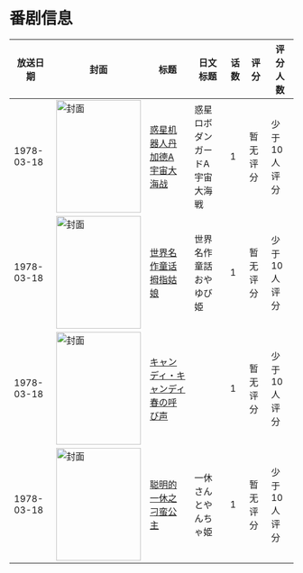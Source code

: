 # 番剧信息

|放送日期|封面|标题|日文标题|话数|评分|评分人数|
|---|---|---|---|---|---|---|
|1978-03-18|<img src="//lain.bgm.tv/pic/cover/c/bf/7d/127775_Qqw7C.jpg" alt="封面" style="width:150px;height:200px;object-fit:cover;">|[惑星机器人丹加德A 宇宙大海战](https://bangumi.tv/subject/127775)|惑星ロボ ダンガードA 宇宙大海戦|1|暂无评分|少于10人评分|
|1978-03-18|<img src="//lain.bgm.tv/pic/cover/c/90/6a/189650_625xL.jpg" alt="封面" style="width:150px;height:200px;object-fit:cover;">|[世界名作童话 拇指姑娘](https://bangumi.tv/subject/189650)|世界名作童話 おやゆび姫|1|暂无评分|少于10人评分|
|1978-03-18|<img src="//lain.bgm.tv/pic/cover/c/3c/0d/265344_986lF.jpg" alt="封面" style="width:150px;height:200px;object-fit:cover;">|[キャンディ・キャンディ 春の呼び声](https://bangumi.tv/subject/265344)||1|暂无评分|少于10人评分|
|1978-03-18|<img src="//lain.bgm.tv/pic/cover/c/12/85/265346_VR7On.jpg" alt="封面" style="width:150px;height:200px;object-fit:cover;">|[聪明的一休之刁蛮公主](https://bangumi.tv/subject/265346)|一休さんとやんちゃ姫|1|暂无评分|少于10人评分|
